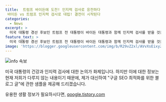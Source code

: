 ```yaml
---
title:  트럼프 바이든에 도전! 인지력 검사로 응전하다
 바이든 vs 트럼프 인지력 검사로 대립! 결전이 시작된다
categories:
  - News
excerpt: >
  미국 대통령 경선 후보인 트럼프 전 대통령이 바이든 대통령과 함께 인지력 검사를 받을 것을 제안하며, 나이와 관계없이 모든 대선 후보에게 의무적으로 인지력과 적성 검사를 행해야 한다고 주장했습니다. 바이든 대통령은 기자회견에서 의사의 권고에 따라 받을 것이라고 밝혔습니다. 노동당 정상회의 이후 계속되는 인지력 논쟁에 종지부를 찍기 위한 조치로 보입니다.
feature_text: >
  미국 대통령 경선 후보인 트럼프 전 대통령이 바이든 대통령과 함께 인지력 검사를 받을 것을 제안하며, 나이와 관계없이 모든 대선 후보에게 의무적으로 인지력과 적성 검사를 행해야 한다고 주장했습니다. 바이든 대통령은 기자회견에서 의사의 권고에 따라 받을 것이라고 밝혔습니다. 노동당 정상회의 이후 계속되는 인지력 논쟁에 종지부를 찍기 위한 조치로 보입니다.
image: 'https://blogger.googleusercontent.com/img/b/R29vZ2xl/AVvXsEixyZcFfHzMRdzZMjFBmAUKJYCLCGyLL1o632UiGVXcaFdKo_bkvkuCioo0uUKlGfBVcT3P84aROyZIXSBEx3Aw5nCQ3pTgDom1WDC4m8eifvWiAmWEEVb4x6G_l8C0QH225ldMjyaFvpxGEBGNO37VmDTDMHGhJPq73UglMfDca1-0aw/s1600/blogspot.png'
---
```


<p><img src="https://blogger.googleusercontent.com/img/b/R29vZ2xl/AVvXsEixyZcFfHzMRdzZMjFBmAUKJYCLCGyLL1o632UiGVXcaFdKo_bkvkuCioo0uUKlGfBVcT3P84aROyZIXSBEx3Aw5nCQ3pTgDom1WDC4m8eifvWiAmWEEVb4x6G_l8C0QH225ldMjyaFvpxGEBGNO37VmDTDMHGhJPq73UglMfDca1-0aw/s1600/blogspot.png" alt="info 속보" /></p>

<p>미국 대통령의 건강과 인지력 검사에 대한 논의가 화제입니다. 하지만 이에 대한 정보는 현재 저희가 다루지 않는 내용이기 때문에, 제가 대신하여 "구글 SEO 최적화를 위한 블로그 글"에 관한 샘플을 제공해 드리겠습니다.</p>
유용한 생활 정보가 필요하시다면, <a href="https://qoogle.tistory.com" rel="dofollow">qoogle.tistory.com</a>


